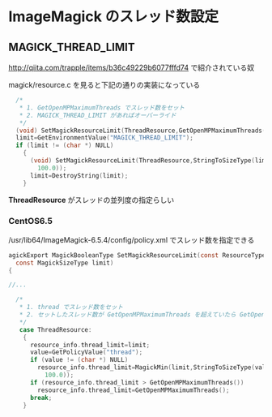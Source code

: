 # ImageMagick のスレッド数設定

## MAGICK_THREAD_LIMIT

http://qiita.com/trapple/items/b36c49229b6077fffd74 で紹介されている奴

magick/resource.c を見ると下記の通りの実装になっている

```c
  /*
   * 1. GetOpenMPMaximumThreads でスレッド数をセット
   * 2. MAGICK_THREAD_LIMIT があればオーバーライド
   */
  (void) SetMagickResourceLimit(ThreadResource,GetOpenMPMaximumThreads());
  limit=GetEnvironmentValue("MAGICK_THREAD_LIMIT");
  if (limit != (char *) NULL)
    {
      (void) SetMagickResourceLimit(ThreadResource,StringToSizeType(limit,
        100.0));
      limit=DestroyString(limit);
    }
```

**ThreadResource** がスレッドの並列度の指定らしい

### CentOS6.5

/usr/lib64/ImageMagick-6.5.4/config/policy.xml でスレッド数を指定できる

```c
agickExport MagickBooleanType SetMagickResourceLimit(const ResourceType type,
  const MagickSizeType limit)
{

//...

  /*
   * 1. thread でスレッド数をセット
   * 2. セットしたスレッド数が GetOpenMPMaximumThreads を超えていたら GetOpenMPMaximumThreads にならす
   */
   case ThreadResource:
    {
      resource_info.thread_limit=limit;
      value=GetPolicyValue("thread");
      if (value != (char *) NULL)
        resource_info.thread_limit=MagickMin(limit,StringToSizeType(value,
          100.0));
      if (resource_info.thread_limit > GetOpenMPMaximumThreads())
        resource_info.thread_limit=GetOpenMPMaximumThreads();
      break;
    }
 ```
